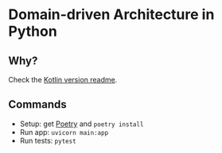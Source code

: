 # Domain-driven Architecture in Python

## Why?

Check the [Kotlin version readme](https://github.com/lsoares/clean-architecture-sample).

## Commands
- Setup: get [Poetry](https://python-poetry.org) and `poetry install`
- Run app: `uvicorn main:app`
- Run tests: `pytest`
